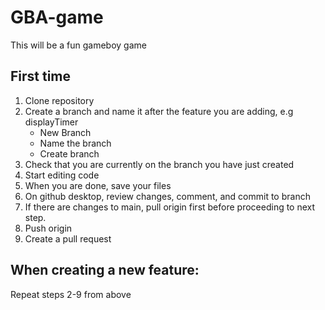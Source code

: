# GBA-game
This will be a fun gameboy game

## First time
1. Clone repository
2. Create a branch and name it after the feature you are adding, e.g displayTimer
   - New Branch
   - Name the branch
   - Create branch
3. Check that you are currently on the branch you have just created
4. Start editing code
5. When you are done, save your files
6. On github desktop, review changes, comment, and commit to branch
7. If there are changes to main, pull origin first before proceeding to next step.
8. Push origin
9. Create a pull request

## When creating a new feature:
Repeat steps 2-9 from above
